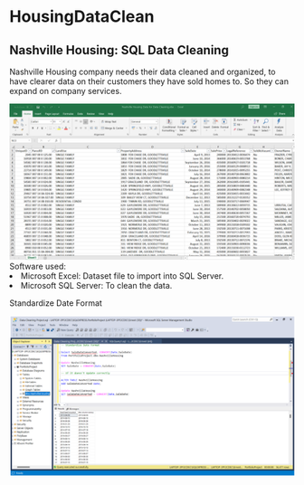 # HousingDataClean
## Nashville Housing: SQL Data Cleaning 
Nashville Housing company needs their data cleaned and organized, to have clearer data on their customers they have sold homes to. So they can expand on company services. 

<img src="cd_img/NashH.png" width="600">
Software used: 

<li>Microsoft Excel: Dataset file to import into SQL Server. 
<li>Microsoft SQL Server: To clean the data. 

Standardize Date Format

<img src="cd_img/housingDcv.png" width="800">
